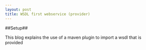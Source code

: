 ```yaml
---
layout: post
title: WSDL first webservice (provider)
---
```


##Setup##

This blog explains the use of a maven plugin to import a wsdl that is provided









